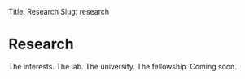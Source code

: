 Title: Research
Slug: research

Research
========

The interests. The lab. The university. The fellowship. Coming soon.
